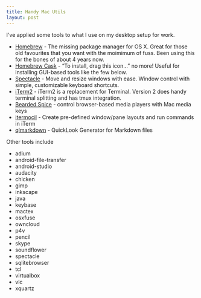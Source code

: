 ```yaml
---
title: Handy Mac Utils
layout: post
---
```


I've applied some tools to what I use on my desktop setup for work. 

* [Homebrew](http://brew.sh) - The missing package manager for OS X. Great for those old favourites that you want with the moimimum of fuss. Been using this for the bones of about 4 years now. 
* [Homebrew Cask](http://caskroom.io/) - “To install, drag this icon…” no more! Useful for installing GUI-based tools like the few below.
* [Spectacle](http://spectacleapp.com/) - Move and resize windows with ease. Window control with simple, customizable keyboard shortcuts.
* [iTerm2](http://iterm2.com/) - iTerm2 is a replacement for Terminal. Version 2 does handy terminal splitting and has tmux integration. 
* [Bearded Spice](http://beardedspice.com/) - control browser-based media players with Mac media keys
* [itermocil](https://github.com/TomAnthony/itermocil) - Create pre-defined window/pane layouts and run commands in iTerm
* [qlmarkdown](https://github.com/toland/qlmarkdown) - QuickLook Generator for Markdown files

Other tools include

- adium
- android-file-transfer
- android-studio
- audacity
- chicken
- gimp
- inkscape
- java
- keybase
- mactex
- osxfuse
- owncloud
- p4v
- pencil
- skype
- soundflower
- spectacle
- sqlitebrowser
- tcl
- virtualbox
- vlc
- xquartz
